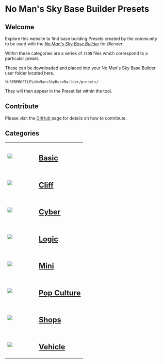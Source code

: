 # No Man's Sky Base Builder Presets  


## Welcome

Explore this website to find base building Presets created by the community 
to be used with the _[No Man's Sky Base Builder](https://www.nexusmods.com/nomanssky/mods/984)_ for _Blender_.

Within these categories are a series of `JSON` files which correspond to a 
particular preset.

These can be downloaded and placed into your No Man's Sky Base Builder user 
folder located here.

```
%USERPROFILE%/NoMansSkyBaseBuilder/presets/
```

They will then appear in the Preset list within the tool.

## Contribute

Please visit the [GitHub](https://github.com/charliebanks/nms-base-builder-presets) page for details on how to contribute.


## Categories  

<table cellpadding="10">
        <tbody><tr>
            <td width="40%"><a href="https://charliebanks.github.io/nms-base-builder-presets/Basic"><img src="https://raw.githubusercontent.com/charliebanks/nms-base-builder-presets/master\images\Basic\Rai_BasicSphere11.jpg"></a></td>
            <td valign="top" width="60%"><h2><a href="https://charliebanks.github.io/nms-base-builder-presets/Basic">Basic</a></h2></td>
        </tr><tr>
            <td width="40%"><a href="https://charliebanks.github.io/nms-base-builder-presets/Cliff"><img src="https://raw.githubusercontent.com/charliebanks/nms-base-builder-presets/master\images\Cliff\djmonkey_WalkwaySplit.jpg"></a></td>
            <td valign="top" width="60%"><h2><a href="https://charliebanks.github.io/nms-base-builder-presets/Cliff">Cliff</a></h2></td>
        </tr><tr>
            <td width="40%"><a href="https://charliebanks.github.io/nms-base-builder-presets/Cyber"><img src="https://raw.githubusercontent.com/charliebanks/nms-base-builder-presets/master\images\Cyber\djmonkey_StreetLight.jpg"></a></td>
            <td valign="top" width="60%"><h2><a href="https://charliebanks.github.io/nms-base-builder-presets/Cyber">Cyber</a></h2></td>
        </tr><tr>
            <td width="40%"><a href="https://charliebanks.github.io/nms-base-builder-presets/Logic"><img src="https://raw.githubusercontent.com/charliebanks/nms-base-builder-presets/master\images\missing_thumbnail.jpg"></a></td>
            <td valign="top" width="60%"><h2><a href="https://charliebanks.github.io/nms-base-builder-presets/Logic">Logic</a></h2></td>
        </tr><tr>
            <td width="40%"><a href="https://charliebanks.github.io/nms-base-builder-presets/Mini"><img src="https://raw.githubusercontent.com/charliebanks/nms-base-builder-presets/master\images\Mini\djmonkey_ChessSetPlayed.jpg"></a></td>
            <td valign="top" width="60%"><h2><a href="https://charliebanks.github.io/nms-base-builder-presets/Mini">Mini</a></h2></td>
        </tr><tr>
            <td width="40%"><a href="https://charliebanks.github.io/nms-base-builder-presets/Pop%20Culture"><img src="https://raw.githubusercontent.com/charliebanks/nms-base-builder-presets/master\images\Pop Culture\djmonkey_IronGiantUpperArm.jpg"></a></td>
            <td valign="top" width="60%"><h2><a href="https://charliebanks.github.io/nms-base-builder-presets/Pop%20Culture">Pop Culture</a></h2></td>
        </tr><tr>
            <td width="40%"><a href="https://charliebanks.github.io/nms-base-builder-presets/Shops"><img src="https://raw.githubusercontent.com/charliebanks/nms-base-builder-presets/master\images\Shops\djmonkey_FlyingTaco.jpg"></a></td>
            <td valign="top" width="60%"><h2><a href="https://charliebanks.github.io/nms-base-builder-presets/Shops">Shops</a></h2></td>
        </tr><tr>
            <td width="40%"><a href="https://charliebanks.github.io/nms-base-builder-presets/Vehicle"><img src="https://raw.githubusercontent.com/charliebanks/nms-base-builder-presets/master\images\Vehicle\djmonkey_NostromoWhole.jpg"></a></td>
            <td valign="top" width="60%"><h2><a href="https://charliebanks.github.io/nms-base-builder-presets/Vehicle">Vehicle</a></h2></td>
        </tr>
</tbody>
</table>
